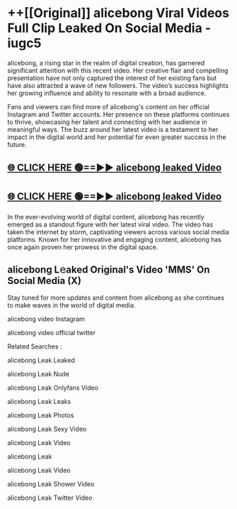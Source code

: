 # ++[[Original]] alicebong Viral Videos Full Clip Leaked On Social Media - iugc5<br>

alicebong, a rising star in the realm of digital creation, has garnered significant attention with this recent video. Her creative flair and compelling presentation have not only captured the interest of her existing fans but have also attracted a wave of new followers. The video’s success highlights her growing influence and ability to resonate with a broad audience.

Fans and viewers can find more of alicebong's content on her official Instagram and Twitter accounts. Her presence on these platforms continues to thrive, showcasing her talent and connecting with her audience in meaningful ways. The buzz around her latest video is a testament to her impact in the digital world and her potential for even greater success in the future.


## [🌐 CLICK HERE 🟢==►► alicebong leaked Video ](https://onlyclips.site?title=alicebong&ref=git)

## [🌐 CLICK HERE 🟢==►► alicebong leaked Video ](https://onlyclips.site?title=alicebong&ref=git)


In the ever-evolving world of digital content, alicebong has recently emerged as a standout figure with her latest viral video. The video has taken the internet by storm, captivating viewers across various social media platforms. Known for her innovative and engaging content, alicebong has once again proven her prowess in the digital space.



## alicebong L𝚎aked Original's Video 'MMS' On Social Media (X)


Stay tuned for more updates and content from alicebong as she continues to make waves in the world of digital media.

alicebong video Instagram

alicebong video official twitter


Related Searches :

alicebong Leak Leaked

alicebong Leak Nude

alicebong Leak Onlyfans Video

alicebong Leak Leaks

alicebong Leak Photos

alicebong Leak Sexy Video

alicebong Leak Video

alicebong Leak

alicebong Leak Video

alicebong Leak Shower Video

alicebong Leak Twitter Video

